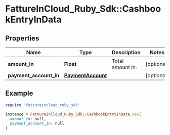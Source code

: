 # FattureInCloud_Ruby_Sdk::CashbookEntryInData

## Properties

| Name | Type | Description | Notes |
| ---- | ---- | ----------- | ----- |
| **amount_in** | **Float** | Total amount in. | [optional] |
| **payment_account_in** | [**PaymentAccount**](PaymentAccount.md) |  | [optional] |

## Example

```ruby
require 'fattureincloud_ruby_sdk'

instance = FattureInCloud_Ruby_Sdk::CashbookEntryInData.new(
  amount_in: null,
  payment_account_in: null
)
```

